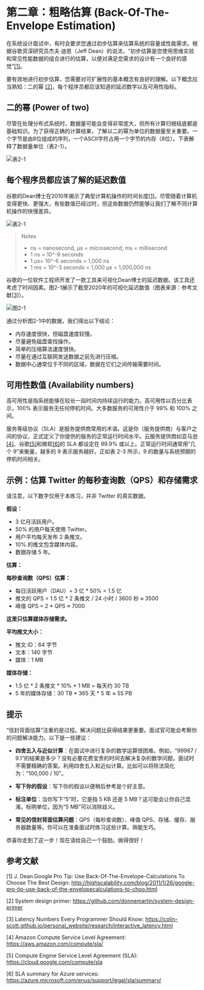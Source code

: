 # 第二章：粗略估算 (Back-Of-The-Envelope Estimation)

在系统设计面试中，有时会要求您通过初步估算来估算系统的容量或性能需求。根据谷歌资深研究员杰夫·迪恩（Jeff Dean）的说法，“初步估算是您使用思维实验和常见性能数据的组合进行的估算，以便对满足您需求的设计有一个良好的感觉”[[1]](http://highscalability.com/blog/2011/1/26/google-pro-tip-use-back-of-the-envelopecalculations-to-choo.html)。

要有效地进行初步估算，您需要对可扩展性的基本概念有良好的理解。以下概念应当熟知：二的幂 [[2]](https://github.com/donnemartin/system-design-primer)，每个程序员都应该知道的延迟数字以及可用性指标。

## 二的幂 (Power of two)

尽管在处理分布式系统时，数据量可能会变得非常庞大，但所有计算归根结底都是基础知识。为了获得正确的计算结果，了解以二的幂为单位的数据量至关重要。一个字节是由8位组成的序列，一个ASCII字符占用一个字节的内存（8位）。下表解释了数据量单位（表2-1）。

![表2-1](/insider/t2-1.png)

## 每个程序员都应该了解的延迟数值

谷歌的Dean博士在2010年揭示了典型计算机操作的时间长度[[1]](http://highscalability.com/blog/2011/1/26/google-pro-tip-use-back-of-the-envelopecalculations-to-choo.html)。尽管随着计算机变得更快、更强大，有些数值已经过时，但这些数据仍然能够让我们了解不同计算机操作的快慢差异。

![表2-1](/insider/t2-1.png)

> Notes
> - ns = nanosecond, µs = microsecond, ms = millisecond
> - 1 ns = 10^-9 seconds
> - 1 µs= 10^-6 seconds = 1,000 ns
> - 1 ms = 10^-3 seconds = 1,000 µs = 1,000,000 ns

谷歌的一位软件工程师开发了一款工具来可视化Dean博士的延迟数据。该工具还考虑了时间因素。图2-1展示了截至2020年的可视化延迟数值（图表来源：参考文献[[3]](https://colin-scott.github.io/personal_website/research/interactive_latency.html)）。

![图2-1](/insider/f2-1.png)

通过分析图2-1中的数据，我们得出以下结论：

- 内存速度很快，但磁盘速度较慢。
- 尽量避免磁盘查找操作。
- 简单的压缩算法速度很快。
- 尽量在通过互联网发送数据之前先进行压缩。
- 数据中心通常位于不同的区域，数据在它们之间传输需要时间。

## 可用性数值  (Availability numbers)

高可用性是指系统能够在较长一段时间内持续运行的能力。高可用性以百分比表示，100% 表示服务无任何停机时间。大多数服务的可用性介于 99% 和 100% 之间。

服务等级协议（SLA）是服务提供商常用的术语。这是你（服务提供商）与客户之间的协议，正式定义了你提供的服务的正常运行时间水平。云服务提供商如亚马逊[[4]](https://aws.amazon.com/compute/sla/)、谷歌[[5]](https://cloud.google.com/compute/sla)和微软[[6]](https://azure.microsoft.com/enus/support/legal/sla/summary/)的 SLA 都设定在 99.9% 或以上。正常运行时间通常用“几个 9”来衡量，越多的 9 表示服务越好。正如表 2-3 所示，9 的数量与系统预期的停机时间相关。

## 示例：估算 Twitter 的每秒查询数（QPS）和存储需求

请注意，以下数字仅用于本练习，并非 Twitter 的真实数据。

**假设：**
- 3 亿月活跃用户。
- 50% 的用户每天使用 Twitter。
- 用户平均每天发布 2 条推文。
- 10% 的推文包含媒体内容。
- 数据存储 5 年。

**估算：**

**每秒查询数（QPS）估算：**
- 每日活跃用户（DAU）= 3 亿 * 50% = 1.5 亿
- 推文的 QPS = 1.5 亿 * 2 条推文 / 24 小时 / 3600 秒 ≈ 3500
- 峰值 QPS = 2 * QPS ≈ 7000

**这里只估算媒体存储需求。**

**平均推文大小：**
- 推文 ID：64 字节
- 文本：140 字节
- 媒体：1 MB

**媒体存储：**
- 1.5 亿 * 2 条推文 * 10% * 1 MB = 每天约 30 TB
- 5 年的媒体存储：30 TB * 365 天 * 5 年 ≈ 55 PB

## 提示

“信封背面估算”注重的是过程。解决问题比获得结果更重要。面试官可能会考察你的问题解决能力。以下是一些建议：

- **四舍五入与近似计算**：在面试中进行复杂的数学运算很困难。例如，“99987 / 9.1”的结果是多少？没有必要花费宝贵的时间去解决复杂的数学问题。面试时不需要精确的答案。利用四舍五入和近似计算。比如可以将除法简化为：“100,000 / 10”。
  
- **写下你的假设**：写下你的假设以便稍后参考是个好主意。

- **标注单位**：当你写下“5”时，它是指 5 KB 还是 5 MB？这可能会让你自己混淆。标明单位，因为“5 MB”可以消除歧义。

- **常见的信封背面估算问题**：QPS（每秒查询数）、峰值 QPS、存储、缓存、服务器数量等。你可以在准备面试时练习这些计算。熟能生巧。

恭喜你走到了这一步！现在请给自己一个鼓励。做得很好！

## 参考文献

[1] J. Dean.Google Pro Tip: Use Back-Of-The-Envelope-Calculations To Choose The Best Design: http://highscalability.com/blog/2011/1/26/google-pro-tip-use-back-of-the-envelopecalculations-to-choo.html

[2] System design primer: https://github.com/donnemartin/system-design-primer

[3] Latency Numbers Every Programmer Should Know: https://colin-scott.github.io/personal_website/research/interactive_latency.html

[4] Amazon Compute Service Level Agreement: https://aws.amazon.com/compute/sla/

[5] Compute Engine Service Level Agreement (SLA): https://cloud.google.com/compute/sla

[6] SLA summary for Azure services: https://azure.microsoft.com/enus/support/legal/sla/summary/

